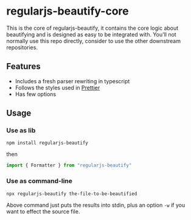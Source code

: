 # regularjs-beautify-core

This is the core of regularjs-beautify, it contains the core logic about beautifying and is designed as easy to be integrated with. You'll not normally use this repo directly, consider to use the other downstream repositories.

## Features

*  Includes a fresh parser rewriting in typescript
*  Follows the styles used in [Prettier](https://prettier.io/)
*  Has few options

## Usage

### Use as lib

`npm install regularjs-beautify`

then 

```ts
import { Formatter } from "regularjs-beautify"
```

### Use as command-line

`npx regularjs-beautify the-file-to-be-beautified`

Above command just puts the results into stdin, plus an option `-w` if you want to effect the source file.
